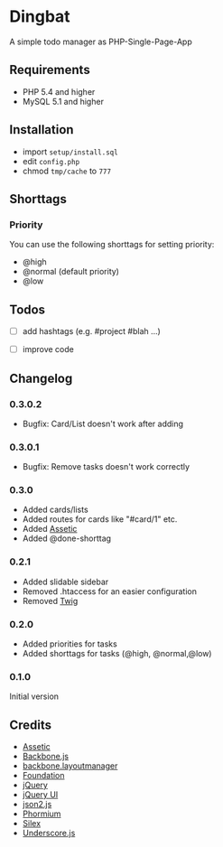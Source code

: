 # Dingbat

A simple todo manager as PHP-Single-Page-App


## Requirements

* PHP 5.4 and higher
* MySQL 5.1 and higher


## Installation

* import `setup/install.sql`
* edit `config.php`
* chmod `tmp/cache` to `777`


## Shorttags

### Priority

You can use the following shorttags for setting priority:

* @high
* @normal (default priority)
* @low


## Todos

- [ ] add hashtags (e.g. #project #blah ...)
- [ ] improve code


## Changelog

### 0.3.0.2

* Bugfix: Card/List doesn't work after adding

### 0.3.0.1

* Bugfix: Remove tasks doesn't work correctly

### 0.3.0

* Added cards/lists
* Added routes for cards like "#card/1" etc.
* Added [Assetic](http://github.com/kriswallsmith/assetic)
* Added @done-shorttag

### 0.2.1

* Added slidable sidebar
* Removed .htaccess for an easier configuration
* Removed [Twig](http://twig.sensiolabs.org/)

### 0.2.0

* Added priorities for tasks
* Added shorttags for tasks (@high, @normal,@low)

### 0.1.0

Initial version


## Credits

* [Assetic](http://github.com/kriswallsmith/assetic)
* [Backbone.js](http://backbonejs.org/)
* [backbone.layoutmanager](https://github.com/tbranyen/backbone.layoutmanager)
* [Foundation](http://foundation.zurb.com/)
* [jQuery](http://jquery.com/)
* [jQuery UI](http://jqueryui.com/)
* [json2.js](http://github.com/douglascrockford/JSON-js)
* [Phormium](http://github.com/ihabunek/phormium)
* [Silex](http://silex.sensiolabs.org/)
* [Underscore.js](http://underscorejs.org/)